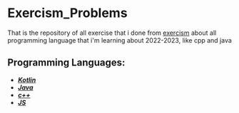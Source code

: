 # Exercism_Problems

That is the repository of all exercise that i done from [exercism](https://exercism.org/) about all
programming language that i'm learning about 2022-2023, like cpp and java

## Programming Languages:

- [***Kotlin***](kotlin/)
- [***Java***](java/)
- [***c++***](cpp/)
- [***JS***](javascript/)
